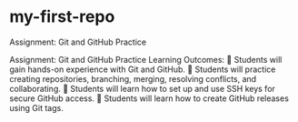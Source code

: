 # my-first-repo
Assignment: Git and GitHub Practice

Assignment: Git and GitHub Practice
Learning Outcomes:
 Students will gain hands-on experience with Git and GitHub.
 Students will practice creating repositories, branching, merging, resolving conflicts, and
collaborating.
 Students will learn how to set up and use SSH keys for secure GitHub access.
 Students will learn how to create GitHub releases using Git tags.

